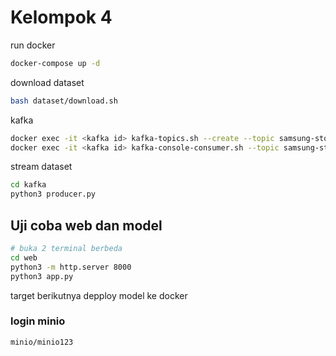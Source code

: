 # Kelompok 4

run docker
```bash
docker-compose up -d
```

download dataset
```bash
bash dataset/download.sh
```

kafka
```bash
docker exec -it <kafka id> kafka-topics.sh --create --topic samsung-stock-data --bootstrap-server localhost:9092 --partitions 1 --replication-factor 1
docker exec -it <kafka id> kafka-console-consumer.sh --topic samsung-stock-data --bootstrap-server localhost:9092  --from-beginning
```

stream dataset
```bash
cd kafka
python3 producer.py
```

## Uji coba web dan model
```sh
# buka 2 terminal berbeda
cd web
python3 -m http.server 8000 
python3 app.py 
```
target berikutnya depploy model ke docker

### login minio
```txt
minio/minio123
```
